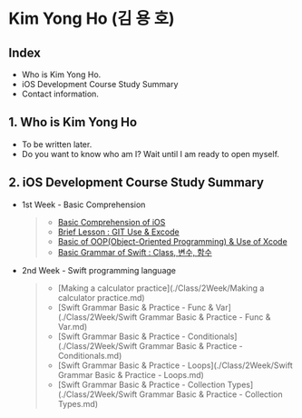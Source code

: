 # Kim Yong Ho (김 용 호)



## Index
   * Who is Kim Yong Ho.
   * iOS Development Course Study Summary
   * Contact information.


## 1. Who is Kim Yong Ho
* To be written later.
* Do you want to know who am I? Wait until I am ready to open myself.


## 2. iOS Development Course Study Summary
* 1st Week - Basic Comprehension

   > * [Basic Comprehension of iOS](./Class/1Week/README.md)
   > * [Brief Lesson : GIT Use & Excode](./Class/1Week/README.md)   
   > * [Basic of OOP(Object-Oriented Programming) & Use of Xcode](./Class/1Week/README.md)
   > * [Basic Grammar of Swift : Class, 변수, 함수](./Class/1Week/README.md)
   
* 2nd Week - Swift programming language
   > * [Making a calculator practice](./Class/2Week/Making a calculator practice.md)
   > * [Swift Grammar Basic & Practice - Func & Var](./Class/2Week/Swift Grammar Basic & Practice - Func & Var.md)
   > * [Swift Grammar Basic & Practice - Conditionals](./Class/2Week/Swift Grammar Basic & Practice - Conditionals.md)
   > * [Swift Grammar Basic & Practice - Loops](./Class/2Week/Swift Grammar Basic & Practice - Loops.md)
   > * [Swift Grammar Basic & Practice - Collection Types](./Class/2Week/Swift Grammar Basic & Practice - Collection Types.md)
   
  